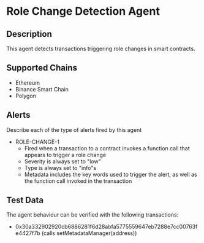 # Role Change Detection Agent

## Description

This agent detects transactions triggering role changes in smart contracts.

## Supported Chains

- Ethereum
- Binance Smart Chain
- Polygon

## Alerts

Describe each of the type of alerts fired by this agent

- ROLE-CHANGE-1
  - Fired when a transaction to a contract invokes a function call that appears to trigger a role change
  - Severity is always set to "low"
  - Type is always set to "info"s
  - Metadata includes the key words used to trigger the alert, as well as the function call invoked in the transaction

## Test Data

The agent behaviour can be verified with the following transactions:

- 0x30a332902920cb6886281f6d28abfa5775559647eb7288e7cc00763fe4427f7b (calls setMetadataManager(address))
